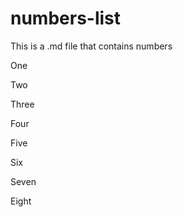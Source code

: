 # numbers-list
This is a .md file that contains numbers

One

Two

Three

Four

Five

Six

Seven

Eight
